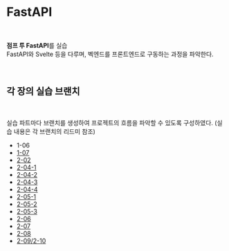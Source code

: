 # FastAPI

<br>

**점프 투 FastAPI**를 실습  
FastAPI와 Svelte 등을 다루며, 벡엔드를 프론트엔드로 구동하는 과정을 파악한다.

<br>

## 각 장의 실습 브랜치

<br>

실습 파트마다 브랜치를 생성하여 프로젝트의 흐름을 파악할 수 있도록 구성하였다. (실습 내용은 각 브랜치의 리드미 참조)

- 1-06
- [1-07](https://github.com/Seona056/FastAPI/tree/1-07)
- [2-02](https://github.com/Seona056/FastAPI/tree/2-02)
- [2-04-1](https://github.com/Seona056/FastAPI/tree/2-04-1)
- [2-04-2](https://github.com/Seona056/FastAPI/tree/2-04-2)
- [2-04-3](https://github.com/Seona056/FastAPI/tree/2-04-3)
- [2-04-4](https://github.com/Seona056/FastAPI/tree/2-04-4)
- [2-05-1](https://github.com/Seona056/FastAPI/tree/2-05-1)
- [2-05-2](https://github.com/Seona056/FastAPI/tree/2-05-2)
- [2-05-3](https://github.com/Seona056/FastAPI/tree/2-05-3)
- [2-06](https://github.com/Seona056/FastAPI/tree/2-06)
- [2-07](https://github.com/Seona056/FastAPI/tree/2-07)
- [2-08](https://github.com/Seona056/FastAPI/tree/2-08)
- [2-09/2-10](https://github.com/Seona056/FastAPI/tree/2-09/2-10)